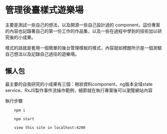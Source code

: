 # 管理後臺樣式遊樂場

主要是測試一些自己的想法，以及開源一些自己設計過的 component，這份專案的內容也記錄著自己的第一份工作的作品集，以及一些在過程中學到的技術加以研究後的小成果。

樣式的話就是套用一個簡單的後台管理樣板的樣式，內容就如標題所示是一個測驗自己想法以及記錄自己過往的遊樂場。

## 懶人包

最主要的自我研究的小成果有三個：樹狀資料component、ng版本全域state service、RxJS製作事件流操作範例，細節就在執行專案後可以瀏覽網站內容

執行步驟

```
    npm i

    npm start

    view this site in localhost:4200
```